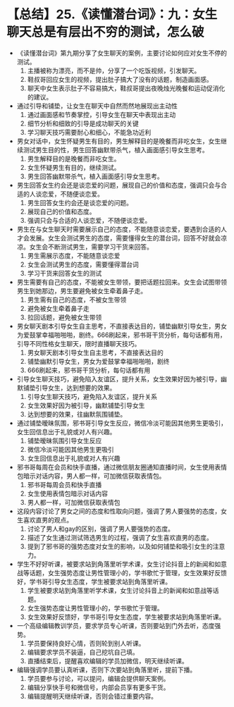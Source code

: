 # 【总结】25.《读懂潜台词》：九：女生聊天总是有层出不穷的测试，怎么破

-   《读懂潜台词》第九期分享了女生聊天的案例，主要讨论如何应对女生不停的测试。
    1.  主播被称为漂亮，而不是帅，分享了一个吃饭视频，引发聊天。
    2.  鞋叔哥回应女生的视频，提出肚子搞大了没有的话题，制造画面感。
    3.  聊天中女生表示肚子不容易搞大，鞋叔哥提出夜晚烛光晚餐和运动促消化的建议。
-   通过引导和铺垫，让女生在聊天中自然而然地展现出主动性
    1.  通过画面感和节奏掌控，引导女生在聊天中表现出主动
    2.  细节分析和细致的引导是成功聊天的关键
    3.  学习聊天技巧需要耐心和细心，不能急功近利
-   男女对话中，女生怀疑男生有目的，男生解释目的是晚餐而非吃女生，女生继续测试男生目的性，男生回答幽默带杀气，植入画面感引导女生思考。
    1.  男生解释目的是晚餐而非吃女生。
    2.  女生怀疑男生有目的，继续测试。
    3.  男生回答幽默带杀气，植入画面感引导女生思考。
-   男生回答女生约会还是谈恋爱的问题，展现自己的价值和态度，强调只会与合适的人谈恋爱，不随便谈恋爱。
    1.  男生回答女生约会还是谈恋爱的问题。
    2.  展现自己的价值和态度。
    3.  强调只会与合适的人谈恋爱，不随便谈恋爱。
-   男生在与女生聊天时需要展示自己的态度，不能随意谈恋爱，要遇到合适的人才会发展。女生会测试男生的态度，需要懂得女生的潜台词，回答不好就会凉凉。女生会不断测试男生，需要学习干货来回答。
    1.  男生需展示态度，不能随意谈恋爱
    2.  女生会测试男生的态度，需要懂得潜台词
    3.  学习干货来回答女生的测试
-   男生需要有自己的态度，不能被女生带领，要把话题拉回来。女生会试图带领男生到她那边，男生要避免被女生牵着鼻子走。
    1.  男生需有自己的态度，不被女生带领
    2.  避免被女生牵着鼻子走
    3.  拉回话题，避免被女生带领
-   男女聊天剧本引导女生自主思考，不直接表达目的，铺垫幽默引导女生，男女为爱鼓掌幸福啪啪啪，剧终。666刷起来，邪书哥干货分析，每句话都有用，引导不同性格女生聊天，限时直播聊天技巧。
    1.  男女聊天剧本引导女生自主思考，不直接表达目的
    2.  铺垫幽默引导女生，男女为爱鼓掌幸福啪啪啪，剧终
    3.  666刷起来，邪书哥干货分析，每句话都有用
-   引导女生聊天技巧，避免陷入友谊区，提升关系，女生效果好因为被引导，幽默铺垫引导女生，达到想要的效果。
    1.  引导女生聊天技巧，避免陷入友谊区，提升关系
    2.  女生效果好因为被引导，幽默铺垫引导女生
    3.  达到想要的效果，往幽默氛围铺垫。
-   通过铺垫暧昧氛围，邪书哥引导女生反应，微信冷淡可能因其他男生更吸引，女生回信息出于礼貌或对人有兴趣。
    1.  铺垫暧昧氛围引导女生反应
    2.  微信冷淡可能因其他男生更吸引
    3.  女生回信息出于礼貌或对人有兴趣
-   邪书哥每周在会员和快手直播，通过微信朋友圈通知直播时间，女生使用表情包暗示对话内容，男人都一样，可加微信获取表情包。
    1.  邪书哥每周会员和快手直播
    2.  女生使用表情包暗示对话内容
    3.  男人都一样，可加微信获取表情包
-   这段内容讨论了男女之间的态度和性取向问题，强调了男人要强势的态度，女生喜欢直男的观点。
    1.  讨论了男人和gay的区别，强调了男人要强势的态度。
    2.  描述了女生通过测试筛选男生的过程，强调了女生喜欢直男的态度。
    3.  提到了邪书哥的强势态度对女生的影响，以及如何铺垫和吸引女生的注意力。
-   学生不好好听课，被要求站到角落里听学术课，女生讨论抖音上的新闻和如意战等话题，女生强势态度让男性管理小的，学书歌忙于管理，女生效果好反馈好，学书哥引导女生态度，学生被要求站到角落里听课。
    1.  学生被要求站到角落里听学术课，女生讨论抖音上的新闻和如意战等话题。
    2.  女生强势态度让男性管理小的，学书歌忙于管理。
    3.  女生效果好反馈好，学书哥引导女生态度，学生被要求站到角落里听课。
-   一个高级编辑教训学员，要求学员专心听课，否则要站到门外去听，态度强势。
    1.  学员要保持良好心情，否则轮到别人听课。
    2.  编辑要求学员不装逼，自己挖坑自己填。
    3.  直播结束后，提醒喜欢编辑的学员加微信，明天继续听课。
-   编辑强调学员要认真听课，否则下次要站到角落里听，提前下播。
    1.  学员要参与讨论，可以提问，编辑会提供聊天案例。
    2.  编辑分享快手号和微信号，内部会员享有更多干货。
    3.  编辑提醒明天继续听课，否则会错过重要内容。